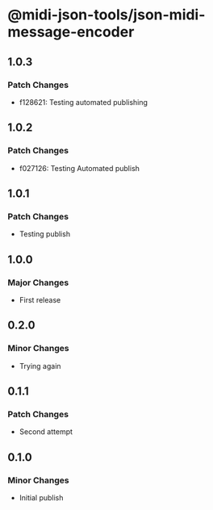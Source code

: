 # @midi-json-tools/json-midi-message-encoder

## 1.0.3

### Patch Changes

- f128621: Testing automated publishing

## 1.0.2

### Patch Changes

- f027126: Testing Automated publish

## 1.0.1

### Patch Changes

- Testing publish

## 1.0.0

### Major Changes

- First release

## 0.2.0

### Minor Changes

- Trying again

## 0.1.1

### Patch Changes

- Second attempt

## 0.1.0

### Minor Changes

- Initial publish
